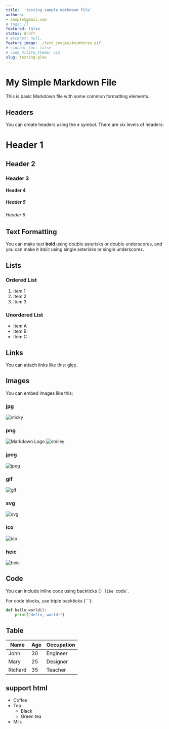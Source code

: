 ```yaml
---
title:  'testing sample markdown file'
authors:
- sample@gmail.com
# tags: []
featured: false
status: draft
# excerpt: null,
feature_image: ./test_images/Animhorse.gif
# sidebar_toc: false
# code_hilite_theme: vim
slug: testing-glee
---
```


<!-- [TOC] -->

# My Simple Markdown File

This is  basic Markdown file with some common formatting elements.

## Headers

You can create headers using the `#` symbol. There are six levels of headers:

# Header 1
## Header 2
### Header 3
#### Header 4
##### Header 5
###### Header 6

## Text Formatting

You can make text **bold** using double asterisks or double underscores, and you can make it *italic* using single asterisks or single underscores.

## Lists

### Ordered List

1. Item 1
2. Item 2
3. Item 3

### Unordered List

- Item A
- Item B
- Item C

## Links

You can attach links like this: [glee](https://github.com/HexmosTech/glee).

## Images

You can embed images like this:
### jpg

![sticky](./test_images/sticky.jpg)

### png

![Markdown Logo](https://markdown-here.com/img/icon256.png)
![smiley](./test_images/smiley.png)

### jpeg
![jpeg](./test_images/img.jpeg)


### gif
![gif](./test_images/Animhorse.gif)


### svg

![svg](./test_images/glee_banner.svg)

### ico

![ico](./test_images/icon.ico)

### heic
![heic](./test_images/apple.heic)
## Code

You can include inline code using backticks (`) like `code`.

For code blocks, use triple backticks (```):

```python
def hello_world():
    print("Hello, world!")
```

## Table 

| Name      | Age | Occupation |
| --------- | --- | ---------- |
| John      | 30  | Engineer   |
| Mary      | 25  | Designer   |
| Richard   | 35  | Teacher    |


## support html

<ul>
  <li>Coffee</li>
  <li>Tea
    <ul>
      <li>Black</li>
      <li>Green tea</li>
    </ul>
  </li>
  <li>Milk</li>
</ul>


